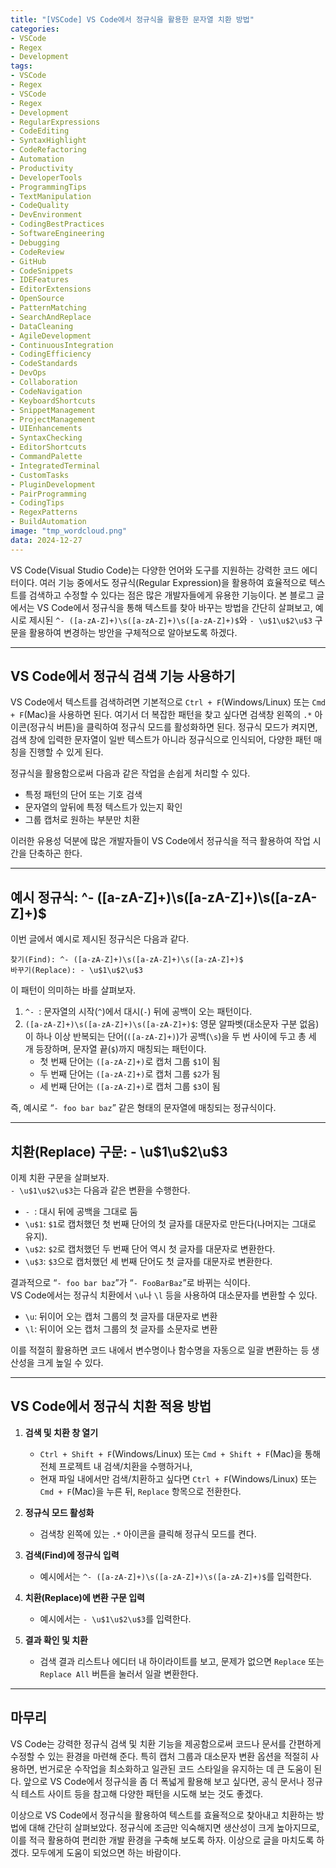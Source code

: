 ```yaml
---
title: "[VSCode] VS Code에서 정규식을 활용한 문자열 치환 방법"
categories:
- VSCode
- Regex
- Development
tags:
- VSCode
- Regex
- VSCode
- Regex
- Development
- RegularExpressions
- CodeEditing
- SyntaxHighlight
- CodeRefactoring
- Automation
- Productivity
- DeveloperTools
- ProgrammingTips
- TextManipulation
- CodeQuality
- DevEnvironment
- CodingBestPractices
- SoftwareEngineering
- Debugging
- CodeReview
- GitHub
- CodeSnippets
- IDEFeatures
- EditorExtensions
- OpenSource
- PatternMatching
- SearchAndReplace
- DataCleaning
- AgileDevelopment
- ContinuousIntegration
- CodingEfficiency
- CodeStandards
- DevOps
- Collaboration
- CodeNavigation
- KeyboardShortcuts
- SnippetManagement
- ProjectManagement
- UIEnhancements
- SyntaxChecking
- EditorShortcuts
- CommandPalette
- IntegratedTerminal
- CustomTasks
- PluginDevelopment
- PairProgramming
- CodingTips
- RegexPatterns
- BuildAutomation
image: "tmp_wordcloud.png"
data: 2024-12-27
---
```


VS Code(Visual Studio Code)는 다양한 언어와 도구를 지원하는 강력한 코드 에디터이다. 여러 기능 중에서도 정규식(Regular Expression)을 활용하여 효율적으로 텍스트를 검색하고 수정할 수 있다는 점은 많은 개발자들에게 유용한 기능이다. 본 블로그 글에서는 VS Code에서 정규식을 통해 텍스트를 찾아 바꾸는 방법을 간단히 살펴보고, 예시로 제시된 ```^- ([a-zA-Z]+)\s([a-zA-Z]+)\s([a-zA-Z]+)$```와 ```- \u$1\u$2\u$3``` 구문을 활용하여 변경하는 방안을 구체적으로 알아보도록 하겠다.

---

## VS Code에서 정규식 검색 기능 사용하기

VS Code에서 텍스트를 검색하려면 기본적으로 `Ctrl + F`(Windows/Linux) 또는 `Cmd + F`(Mac)을 사용하면 된다. 여기서 더 복잡한 패턴을 찾고 싶다면 검색창 왼쪽의 `.*` 아이콘(정규식 버튼)을 클릭하여 정규식 모드를 활성화하면 된다. 정규식 모드가 켜지면, 검색 창에 입력한 문자열이 일반 텍스트가 아니라 정규식으로 인식되어, 다양한 패턴 매칭을 진행할 수 있게 된다.

정규식을 활용함으로써 다음과 같은 작업을 손쉽게 처리할 수 있다.
- 특정 패턴의 단어 또는 기호 검색
- 문자열의 앞뒤에 특정 텍스트가 있는지 확인
- 그룹 캡처로 원하는 부분만 치환

이러한 유용성 덕분에 많은 개발자들이 VS Code에서 정규식을 적극 활용하여 작업 시간을 단축하곤 한다.

---

## 예시 정규식: ^- ([a-zA-Z]+)\s([a-zA-Z]+)\s([a-zA-Z]+)$

이번 글에서 예시로 제시된 정규식은 다음과 같다.

```
찾기(Find): ^- ([a-zA-Z]+)\s([a-zA-Z]+)\s([a-zA-Z]+)$
바꾸기(Replace): - \u$1\u$2\u$3
```

이 패턴이 의미하는 바를 살펴보자.   
1. `^- `: 문자열의 시작(`^`)에서 대시(`-`) 뒤에 공백이 오는 패턴이다.  
2. `([a-zA-Z]+)\s([a-zA-Z]+)\s([a-zA-Z]+)$`: 영문 알파벳(대소문자 구분 없음)이 하나 이상 반복되는 단어(`([a-zA-Z]+)`)가 공백(`\s`)을 두 번 사이에 두고 총 세 개 등장하며, 문자열 끝(`$`)까지 매칭되는 패턴이다.   
   - 첫 번째 단어는 `([a-zA-Z]+)`로 캡처 그룹 `$1`이 됨  
   - 두 번째 단어는 `([a-zA-Z]+)`로 캡처 그룹 `$2`가 됨  
   - 세 번째 단어는 `([a-zA-Z]+)`로 캡처 그룹 `$3`이 됨  

즉, 예시로 “`- foo bar baz`” 같은 형태의 문자열에 매칭되는 정규식이다.

---

## 치환(Replace) 구문: - \u$1\u$2\u$3

이제 치환 구문을 살펴보자.   
`- \u$1\u$2\u$3`는 다음과 같은 변환을 수행한다.  
- `- `: 대시 뒤에 공백을 그대로 둠  
- `\u$1`: `$1`로 캡처했던 첫 번째 단어의 첫 글자를 대문자로 만든다(나머지는 그대로 유지).  
- `\u$2`: `$2`로 캡처했던 두 번째 단어 역시 첫 글자를 대문자로 변환한다.  
- `\u$3`: `$3`으로 캡처했던 세 번째 단어도 첫 글자를 대문자로 변환한다.  

결과적으로 “`- foo bar baz`”가 “`- FooBarBaz`”로 바뀌는 식이다.  
VS Code에서는 정규식 치환에서 `\u`나 `\l` 등을 사용하여 대소문자를 변환할 수 있다.   
- `\u`: 뒤이어 오는 캡처 그룹의 첫 글자를 대문자로 변환  
- `\l`: 뒤이어 오는 캡처 그룹의 첫 글자를 소문자로 변환  

이를 적절히 활용하면 코드 내에서 변수명이나 함수명을 자동으로 일괄 변환하는 등 생산성을 크게 높일 수 있다.

---

## VS Code에서 정규식 치환 적용 방법

1. **검색 및 치환 창 열기**  
   - `Ctrl + Shift + F`(Windows/Linux) 또는 `Cmd + Shift + F`(Mac)을 통해 전체 프로젝트 내 검색/치환을 수행하거나,  
   - 현재 파일 내에서만 검색/치환하고 싶다면 `Ctrl + F`(Windows/Linux) 또는 `Cmd + F`(Mac)을 누른 뒤, `Replace` 항목으로 전환한다.  

2. **정규식 모드 활성화**  
   - 검색창 왼쪽에 있는 `.*` 아이콘을 클릭해 정규식 모드를 켠다.  

3. **검색(Find)에 정규식 입력**  
   - 예시에서는 `^- ([a-zA-Z]+)\s([a-zA-Z]+)\s([a-zA-Z]+)$`를 입력한다.  

4. **치환(Replace)에 변환 구문 입력**  
   - 예시에서는 `- \u$1\u$2\u$3`를 입력한다.  

5. **결과 확인 및 치환**  
   - 검색 결과 리스트나 에디터 내 하이라이트를 보고, 문제가 없으면 `Replace` 또는 `Replace All` 버튼을 눌러서 일괄 변환한다.  

---

## 마무리

VS Code는 강력한 정규식 검색 및 치환 기능을 제공함으로써 코드나 문서를 간편하게 수정할 수 있는 환경을 마련해 준다. 특히 캡처 그룹과 대소문자 변환 옵션을 적절히 사용하면, 번거로운 수작업을 최소화하고 일관된 코드 스타일을 유지하는 데 큰 도움이 된다. 앞으로 VS Code에서 정규식을 좀 더 폭넓게 활용해 보고 싶다면, 공식 문서나 정규식 테스트 사이트 등을 참고해 다양한 패턴을 시도해 보는 것도 좋겠다.

이상으로 VS Code에서 정규식을 활용하여 텍스트를 효율적으로 찾아내고 치환하는 방법에 대해 간단히 살펴보았다. 정규식에 조금만 익숙해지면 생산성이 크게 높아지므로, 이를 적극 활용하여 편리한 개발 환경을 구축해 보도록 하자. 이상으로 글을 마치도록 하겠다. 모두에게 도움이 되었으면 하는 바람이다.